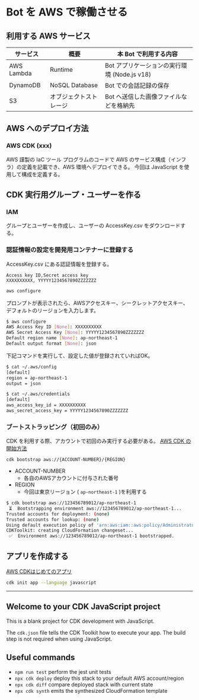 # Bot を AWS で稼働させる

## 利用する AWS サービス

| サービス | 概要 | 本 Bot で利用する内容 |
| ---- | ---- | ---- |
| AWS Lambda | Runtime | Bot アプリケーションの実行環境 (Node.js v18) |
| DynamoDB | NoSQL Database | Bot での会話記録の保存 |
| S3 | オブジェクトストレージ | Bot へ送信した画像ファイルなどを格納先 |

## AWS へのデプロイ方法

### AWS CDK (xxx)

AWS 謹製の IaC ツール
プログラムのコードで AWS のサービス構成（インフラ）の定義を記載でき、AWS 環境へデプロイできる。
今回は JavaScript を使用して構成を定義する。

## CDK 実行用グループ・ユーザーを作る

### IAM

グループとユーザーを作成し、ユーザーの AccessKey.csv をダウンロードする。

### 認証情報の設定を開発用コンテナーに登録する

AccessKey.csv にある認証情報を登録する。

```csv
Access key ID,Secret access key
XXXXXXXXXX, YYYYY1234567890ZZZZZZZ
```

```bash
aws configure
```

プロンプトが表示されたら、AWSアクセスキー、シークレットアクセスキー、デフォルトのリージョンを入力します。

```bash
$ aws configure
AWS Access Key ID [None]: XXXXXXXXXX
AWS Secret Access Key [None]: YYYYY1234567890ZZZZZZZ
Default region name [None]: ap-northeast-1
Default output format [None]: json
```

下記コマンドを実行して、設定した値が登録されていればOK。

```bash
$ cat ~/.aws/config
[default]
region = ap-northeast-1
output = json

$ cat ~/.aws/credentials 
[default]
aws_access_key_id = XXXXXXXXXX
aws_secret_access_key = YYYYY1234567890ZZZZZZZ
```

### ブートストラッピング（初回のみ）

CDK を利用する際、アカウントで初回のみ実行する必要がある。
[AWS CDK の開始方法](https://docs.aws.amazon.com/ja_jp/cdk/v2/guide/getting_started.html)

```bash
cdk bootstrap aws://{ACCOUNT-NUMBER}/{REGION}
```

- ACCOUNT-NUMBER
    - 各自のAWSアカウントに付与された番号
- REGION
    - 今回は東京リージョン ( `ap-northeast-1` )を利用する

```bash
$ cdk bootstrap aws://123456789012/ap-northeast-1
 ⏳  Bootstrapping environment aws://123456789012/ap-northeast-1...
Trusted accounts for deployment: (none)
Trusted accounts for lookup: (none)
Using default execution policy of 'arn:aws:iam::aws:policy/AdministratorAccess'. Pass '--cloudformation-execution-policies' to customize.
CDKToolkit: creating CloudFormation changeset...
 ✅  Environment aws://123456789012/ap-northeast-1 bootstrapped.
```

## アプリを作成する

[AWS CDKはじめてのアプリ](https://docs.aws.amazon.com/ja_jp/cdk/v2/guide/hello_world.html)

```bash
cdk init app --language javascript
```

---

## Welcome to your CDK JavaScript project

This is a blank project for CDK development with JavaScript.

The `cdk.json` file tells the CDK Toolkit how to execute your app. The build step is not required when using JavaScript.

## Useful commands

* `npm run test`         perform the jest unit tests
* `npx cdk deploy`       deploy this stack to your default AWS account/region
* `npx cdk diff`         compare deployed stack with current state
* `npx cdk synth`        emits the synthesized CloudFormation template
